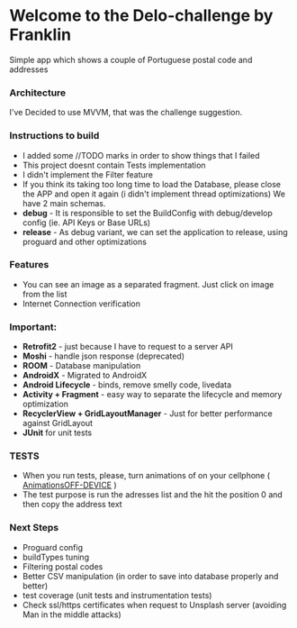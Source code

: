 # Welcome to the Delo-challenge by Franklin
Simple app which shows a couple of Portuguese postal code and addresses

### Architecture
I've Decided to use MVVM, that was the challenge suggestion.

### Instructions to build
* I added some //TODO marks in order to show things that I failed
* This project doesnt contain Tests implementation
* I didn't implement the Filter feature
* If you think its taking too long time to load the Database, please close the APP and open it again (i didn't implement thread optimizations)
We have 2 main schemas.
* **debug** - It is responsible to set the BuildConfig with debug/develop config (ie. API Keys or Base URLs)
* **release** - As debug variant, we can set the application to release, using proguard and other optimizations

### Features
* You can see an image as a separated fragment. Just click on image from the list
* Internet Connection verification

### Important:
* **Retrofit2** - just because I have to request to a server API
* **Moshi** - handle json response (deprecated)
* **ROOM** - Database manipulation
* **AndroidX** - Migrated to AndroidX
* **Android Lifecycle** - binds, remove smelly code, livedata
* **Activity + Fragment** - easy way to separate the lifecycle and memory optimization
* **RecyclerView + GridLayoutManager** - Just for better performance against GridLayout
* **JUnit** for unit tests

### TESTS
* When you run tests, please, turn animations of on your cellphone ( [AnimationsOFF-DEVICE](https://stackoverflow.com/a/44005848) )
* The test purpose is run the adresses list and the hit the position 0 and then copy the address text

### Next Steps
* Proguard config
* buildTypes tuning
* Filtering postal codes
* Better CSV manipulation (in order to save into database properly and better)
* test coverage (unit tests and instrumentation tests)
* Check ssl/https certificates when request to Unsplash server (avoiding Man in the middle attacks)
